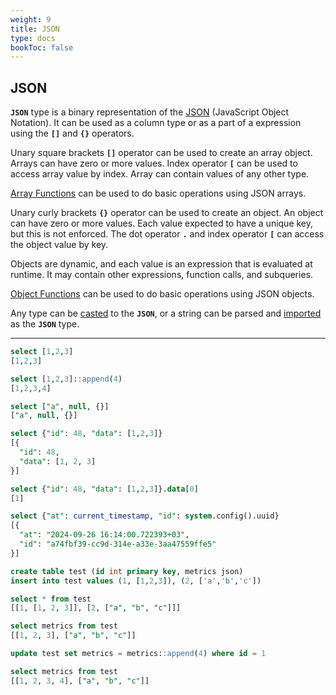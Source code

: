 ```yaml
---
weight: 9
title: JSON
type: docs
bookToc: false
---
```


## JSON

**`JSON`** type is a binary representation of the [JSON](https://www.json.org/) (JavaScript Object Notation).
It can be used as a column type or as a part of a expression using the **`[]`** and
**`{}`** operators.

Unary square brackets **`[]`** operator can be used to create an array object. Arrays can have zero or
more values. Index operator **`[`** can be used to access array value by index.
Array can contain values of any other type.

[Array Functions](/docs/sql/functions/array) can be used to do basic operations using JSON arrays.

Unary curly brackets **`{}`** operator can be used to create an object. An object can have zero or more values.
Each value expected to have a unique key, but this is not enforced. The dot operator **`.`** and index
operator **`[`** can access the object value by key.

Objects are dynamic, and each value is an expression that is evaluated at runtime.
It may contain other expressions, function calls, and subqueries.

[Object Functions](/docs/sql/functions/object) can be used to do basic operations using JSON objects.

Any type can be [casted](/docs/sql/functions/casting) to the **`JSON`**, or a string can be
parsed and [imported](/docs/sql/functions/json) as the **`JSON`** type.

---

```SQL
select [1,2,3]
[1,2,3]

select [1,2,3]::append(4)
[1,2,3,4]

select ["a", null, {}]
["a", null, {}]

select {"id": 48, "data": [1,2,3]}
[{
  "id": 48,
  "data": [1, 2, 3]
}]

select {"id": 48, "data": [1,2,3]}.data[0]
[1]

select {"at": current_timestamp, "id": system.config().uuid}
[{
  "at": "2024-09-26 16:14:00.722393+03",
  "id": "a74fbf39-cc9d-314e-a33e-3aa47559ffe5"
}]
```

```SQL
create table test (id int primary key, metrics json)
insert into test values (1, [1,2,3]), (2, ['a','b','c'])

select * from test
[[1, [1, 2, 3]], [2, ["a", "b", "c"]]]

select metrics from test
[[1, 2, 3], ["a", "b", "c"]]

update test set metrics = metrics::append(4) where id = 1

select metrics from test
[[1, 2, 3, 4], ["a", "b", "c"]]
```
